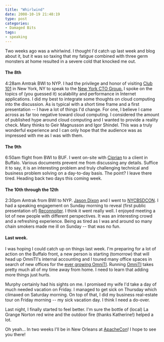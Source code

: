 ```yaml
---
title: "Whirlwind"
date: 2008-10-19 21:48:19
type: post
categories:
- Damaged Bits
tags:
- speaking
---
```


<p>Two weeks ago was a whirlwind.  I thought I'd catch up last week and blog about it, but it was so taxing that my fatigue combined with three germ monsters at home resulted in a severe cold that knocked me out.</p>  <h4>The 8th</h4>  <p>4:28am Amtrak BWI to NYP.  I had the privilege and honor of visiting <a href="http://maps.google.com/maps?hl=en&amp;client=firefox-a&amp;rls=org.mozilla:en-US:official&amp;hs=ps0&amp;um=1&amp;ie=UTF-8&amp;q=club+101+NY&amp;fb=1&amp;view=text&amp;latlng=2452034502024788935">Club 101</a> in New York, NY to speak to the <a href="http://newyorkcto.blogspot.com/2007/05/new-york-cto-club.html">New York CTO Group.</a>  I spoke on the topics of (you guessed it) scalability and performance in Internet applications.  I did my best to integrate some thoughts on cloud computing into the discussion.  As is typical with a short time frame and a first presentation -- I have a lot of things I'd change.  For one, I believe I came across as far too negative toward cloud computing.  I considered the amount of published hype around cloud computing and I wanted to provide a reality check.  Many thinks to Geir Magnusson and Igor Shindel.  This was a truly wonderful experience and I can only hope that the audience was as impressed with me as I was with them.</p>  <h4>The 9th</h4>  <p>6:50am flight from BWI to BUF.  I went on-site with <a href="http://omniti.com/is/ciprian-tutu">Ciprian</a> to a client in Buffalo.  Various documents prevent me from discussing any details.  Suffice it to say, it is an interesting problem and truly challenging technical and business problem solving on a day-to-day basis.  The point?  I leave there tired.  Heading back two days this coming week.</p>  <h4>The 10th through the 12th</h4>  <p>2:30pm Amtrak from BWI to NYP.  <a href="http://omniti.com/is/jason-dixon">Jason Dixon</a> and I went to <a href="http://www.nycbsdcon.org/2008/">NYCBSDCON</a>.  I had a speaking engagement on Sunday morning to reveal (first public presentation of) <a href="https://labs.omniti.com/trac/reconnoiter/">Reconnoiter</a>.  I think it went really well.  I enjoyed meeting a lot of new people with different perspectives.  It was an interesting crowd and a refreshing experience.  Being as tired as I was and around so many chain smokers made me ill on Sunday -- that was no fun.</p>  <h4>Last week.</h4>  <p>I was hoping I could catch up on things last week.  I'm preparing for a lot of action on the Buffalo front, a new person is starting (tomorrow) that will head up OmniTI's internal accounting and I toured many office spaces in search of new offices for the <a href="http://omniti.com/is">ever growing OmniTI</a>.  Running <a href="http://omniti.com/">OmniTI</a> takes pretty much all of my time away from home.  I need to learn that adding more things just hurts.</p> <p>Murphy certainly had his sights on me.  I promised my wife I'd take a day of much needed vacation on Friday.  I managed to get sick on Thursday which climaxed on Saturday morning.  On top of that, I did my business real-estate tour on Friday morning -- my sick vacation day.  I think I need a do-over.</p> <p>Last night, I finally started to feel better.  I'm sure the bottle of (local) La Grange Norton red wine and the outdoor fire (thanks Katherine!) helped a lot.</p> <p>Oh yeah... In two weeks I'll be in New Orleans at <a href="http://us.apachecon.com/c/acus2008/">ApacheCon</a>!  I hope to see you there!</p>
